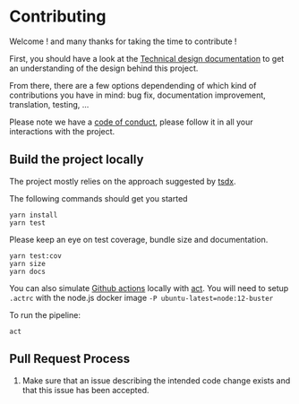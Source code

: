 # Contributing

Welcome ! and many thanks for taking the time to contribute !

First, you should have a look at the [Technical design documentation](TECHNICAL_DESIGN.md) to get an understanding of the design behind this project.

From there, there are a few options dependending of which kind of contributions you have in mind: bug fix, documentation improvement, translation, testing, ...

Please note we have a [code of conduct](CODE_OF_CONDUCT.md), please follow it in all your interactions with the project.

## Build the project locally

The project mostly relies on the approach suggested by [tsdx](tsdx.md).

The following commands should get you started

```
yarn install
yarn test

```

Please keep an eye on test coverage, bundle size and documentation.

```
yarn test:cov
yarn size
yarn docs
```

You can also simulate [Github actions](https://docs.github.com/en/actions) locally with [act](https://github.com/nektos/act). You will need to setup `.actrc` with the node.js docker image `-P ubuntu-latest=node:12-buster`

To run the pipeline:

```
act
```

## Pull Request Process

1. Make sure that an issue describing the intended code change exists and that this issue has been accepted.
